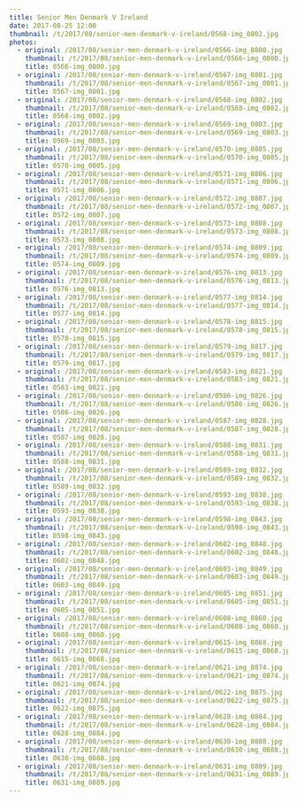```yaml
---
title: Senior Men Denmark V Ireland
date: 2017-08-25 12:00
thumbnail: /t/2017/08/senior-men-denmark-v-ireland/0568-img_0802.jpg
photos:
  - original: /2017/08/senior-men-denmark-v-ireland/0566-img_0800.jpg
    thumbnail: /t/2017/08/senior-men-denmark-v-ireland/0566-img_0800.jpg
    title: 0566-img_0800.jpg
  - original: /2017/08/senior-men-denmark-v-ireland/0567-img_0801.jpg
    thumbnail: /t/2017/08/senior-men-denmark-v-ireland/0567-img_0801.jpg
    title: 0567-img_0801.jpg
  - original: /2017/08/senior-men-denmark-v-ireland/0568-img_0802.jpg
    thumbnail: /t/2017/08/senior-men-denmark-v-ireland/0568-img_0802.jpg
    title: 0568-img_0802.jpg
  - original: /2017/08/senior-men-denmark-v-ireland/0569-img_0803.jpg
    thumbnail: /t/2017/08/senior-men-denmark-v-ireland/0569-img_0803.jpg
    title: 0569-img_0803.jpg
  - original: /2017/08/senior-men-denmark-v-ireland/0570-img_0805.jpg
    thumbnail: /t/2017/08/senior-men-denmark-v-ireland/0570-img_0805.jpg
    title: 0570-img_0805.jpg
  - original: /2017/08/senior-men-denmark-v-ireland/0571-img_0806.jpg
    thumbnail: /t/2017/08/senior-men-denmark-v-ireland/0571-img_0806.jpg
    title: 0571-img_0806.jpg
  - original: /2017/08/senior-men-denmark-v-ireland/0572-img_0807.jpg
    thumbnail: /t/2017/08/senior-men-denmark-v-ireland/0572-img_0807.jpg
    title: 0572-img_0807.jpg
  - original: /2017/08/senior-men-denmark-v-ireland/0573-img_0808.jpg
    thumbnail: /t/2017/08/senior-men-denmark-v-ireland/0573-img_0808.jpg
    title: 0573-img_0808.jpg
  - original: /2017/08/senior-men-denmark-v-ireland/0574-img_0809.jpg
    thumbnail: /t/2017/08/senior-men-denmark-v-ireland/0574-img_0809.jpg
    title: 0574-img_0809.jpg
  - original: /2017/08/senior-men-denmark-v-ireland/0576-img_0813.jpg
    thumbnail: /t/2017/08/senior-men-denmark-v-ireland/0576-img_0813.jpg
    title: 0576-img_0813.jpg
  - original: /2017/08/senior-men-denmark-v-ireland/0577-img_0814.jpg
    thumbnail: /t/2017/08/senior-men-denmark-v-ireland/0577-img_0814.jpg
    title: 0577-img_0814.jpg
  - original: /2017/08/senior-men-denmark-v-ireland/0578-img_0815.jpg
    thumbnail: /t/2017/08/senior-men-denmark-v-ireland/0578-img_0815.jpg
    title: 0578-img_0815.jpg
  - original: /2017/08/senior-men-denmark-v-ireland/0579-img_0817.jpg
    thumbnail: /t/2017/08/senior-men-denmark-v-ireland/0579-img_0817.jpg
    title: 0579-img_0817.jpg
  - original: /2017/08/senior-men-denmark-v-ireland/0583-img_0821.jpg
    thumbnail: /t/2017/08/senior-men-denmark-v-ireland/0583-img_0821.jpg
    title: 0583-img_0821.jpg
  - original: /2017/08/senior-men-denmark-v-ireland/0586-img_0826.jpg
    thumbnail: /t/2017/08/senior-men-denmark-v-ireland/0586-img_0826.jpg
    title: 0586-img_0826.jpg
  - original: /2017/08/senior-men-denmark-v-ireland/0587-img_0828.jpg
    thumbnail: /t/2017/08/senior-men-denmark-v-ireland/0587-img_0828.jpg
    title: 0587-img_0828.jpg
  - original: /2017/08/senior-men-denmark-v-ireland/0588-img_0831.jpg
    thumbnail: /t/2017/08/senior-men-denmark-v-ireland/0588-img_0831.jpg
    title: 0588-img_0831.jpg
  - original: /2017/08/senior-men-denmark-v-ireland/0589-img_0832.jpg
    thumbnail: /t/2017/08/senior-men-denmark-v-ireland/0589-img_0832.jpg
    title: 0589-img_0832.jpg
  - original: /2017/08/senior-men-denmark-v-ireland/0593-img_0838.jpg
    thumbnail: /t/2017/08/senior-men-denmark-v-ireland/0593-img_0838.jpg
    title: 0593-img_0838.jpg
  - original: /2017/08/senior-men-denmark-v-ireland/0598-img_0843.jpg
    thumbnail: /t/2017/08/senior-men-denmark-v-ireland/0598-img_0843.jpg
    title: 0598-img_0843.jpg
  - original: /2017/08/senior-men-denmark-v-ireland/0602-img_0848.jpg
    thumbnail: /t/2017/08/senior-men-denmark-v-ireland/0602-img_0848.jpg
    title: 0602-img_0848.jpg
  - original: /2017/08/senior-men-denmark-v-ireland/0603-img_0849.jpg
    thumbnail: /t/2017/08/senior-men-denmark-v-ireland/0603-img_0849.jpg
    title: 0603-img_0849.jpg
  - original: /2017/08/senior-men-denmark-v-ireland/0605-img_0851.jpg
    thumbnail: /t/2017/08/senior-men-denmark-v-ireland/0605-img_0851.jpg
    title: 0605-img_0851.jpg
  - original: /2017/08/senior-men-denmark-v-ireland/0608-img_0860.jpg
    thumbnail: /t/2017/08/senior-men-denmark-v-ireland/0608-img_0860.jpg
    title: 0608-img_0860.jpg
  - original: /2017/08/senior-men-denmark-v-ireland/0615-img_0868.jpg
    thumbnail: /t/2017/08/senior-men-denmark-v-ireland/0615-img_0868.jpg
    title: 0615-img_0868.jpg
  - original: /2017/08/senior-men-denmark-v-ireland/0621-img_0874.jpg
    thumbnail: /t/2017/08/senior-men-denmark-v-ireland/0621-img_0874.jpg
    title: 0621-img_0874.jpg
  - original: /2017/08/senior-men-denmark-v-ireland/0622-img_0875.jpg
    thumbnail: /t/2017/08/senior-men-denmark-v-ireland/0622-img_0875.jpg
    title: 0622-img_0875.jpg
  - original: /2017/08/senior-men-denmark-v-ireland/0628-img_0884.jpg
    thumbnail: /t/2017/08/senior-men-denmark-v-ireland/0628-img_0884.jpg
    title: 0628-img_0884.jpg
  - original: /2017/08/senior-men-denmark-v-ireland/0630-img_0888.jpg
    thumbnail: /t/2017/08/senior-men-denmark-v-ireland/0630-img_0888.jpg
    title: 0630-img_0888.jpg
  - original: /2017/08/senior-men-denmark-v-ireland/0631-img_0889.jpg
    thumbnail: /t/2017/08/senior-men-denmark-v-ireland/0631-img_0889.jpg
    title: 0631-img_0889.jpg
---
```

